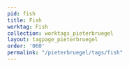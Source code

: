 ```yaml
---
pid: fish
title: Fish
worktag: Fish
collection: worktags_pieterbruegel
layout: tagpage_pieterbruegel
order: '060'
permalink: "/pieterbruegel/tags/fish"
---
```


